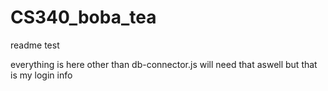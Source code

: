 # CS340_boba_tea

readme test

everything is here other than db-connector.js will need that aswell but that is my login info 
